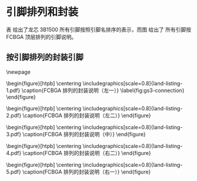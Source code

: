 引脚排列和封装
==============

表 给出了龙芯 3B1500 所有引脚按照引脚名排序的表示，而图 给出了 所有引脚按
FCBGA 顶层排列的引脚说明。

按引脚排列的封装引脚
--------------------

\newpage

\begin{figure}[htpb]
  \centering
  \includegraphics[scale=0.8]{land-listing-1.pdf}
  \caption{FCBGA 排列的封装说明（左一）}
  \label{fig:gs3-connection}
\end{figure}

\begin{figure}[htpb]
  \centering
  \includegraphics[scale=0.8]{land-listing-2.pdf}
  \caption{FCBGA 排列的封装说明（左二）}
\end{figure}

\begin{figure}[htpb]
  \centering
  \includegraphics[scale=0.8]{land-listing-3.pdf}
  \caption{FCBGA 排列的封装说明（中）}
\end{figure}

\begin{figure}[htpb]
  \centering
  \includegraphics[scale=0.8]{land-listing-4.pdf}
  \caption{FCBGA 排列的封装说明（右二）}
\end{figure}

\begin{figure}[htpb]
  \centering
  \includegraphics[scale=0.8]{land-listing-5.pdf}
  \caption{FCBGA 排列的封装说明（右一）}
\end{figure}
